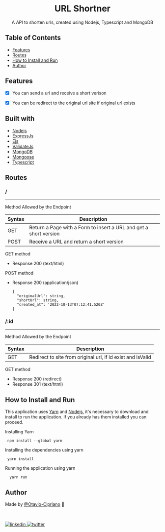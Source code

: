 <h1 align="center">URL Shortner</h1>

<p align="center">A API to shorten urls, created using Nodejs, Typescript and MongoDB</p>

## Table of Contents

- [Features](#features)
- [Routes](#routes)
- [How to Install and Run](#how-to-install-and-run)
- [Author](#author)


## Features

- [x] You can send a url and receive a short verison
- [x] You can be redirect to the original url site if original url exists


## Built with

- [Nodejs](https://nodejs.org/en/download/)
- [ExpressJs](https://expressjs.com/pt-br/)
- [Ejs](http://ejs.co/)
- [ValidateJs](https://validatejs.org/)
- [MongoDB](https://validatejs.org/)
- [Mongoose](https://mongoosejs.com/docs/guide.html)
- [Typescript](https://www.typescriptlang.org/)

## Routes

### /

---

Method Allowed by the Endpoint

| Syntax | Description |
| ----------- | ----------- |
| GET | Return a Page with a Form to insert a URL and get a short version |
| POST | Receive a URL and return a short version |

GET method 

* Response 200 (text/html) 

POST method

* Response 200 (application/json)

      {
        "originalUrl": string,
        "shortUrl": string,
        "created_at": '2022-10-13T07:12:41.520Z'
      }
      

### /:id

---

Method Allowed by the Endpoint

| Syntax | Description |
| ----------- | ----------- |
| GET | Redirect to site from original url, if id exist and isValid |

GET method 

* Response 200 (redirect) 
* Response 301 (text/html)


## How to Install and Run

This application uses [Yarn](https://classic.yarnpkg.com/lang/en/docs/install/) and [Nodejs](https://nodejs.org/en/download/), it's necessary to download and install to run the application. If you already has them installed you can proceed.

Installing Yarn
            
     npm install --global yarn

Installing the dependencies using yarn

     yarn install
           
Running the application using yarn

      yarn run
      
## Author

Made by [@Otavio-Cipriano](https://github.com/Otavio-Cipriano) 🤖

<br/>
<br/>

<a href="https://www.linkedin.com/in/otaviocipriano/">
<img src="https://img.shields.io/badge/LinkedIn-0077B5?style=for-the-badge&logo=linkedin&logoColor=white" alt="linkedin"/>
</a>
<a href="https://twitter.com/otaviodv">
<img src="https://img.shields.io/badge/Twitter-1DA1F2?style=for-the-badge&logo=twitter&logoColor=white" alt="twitter"/>
</a>
